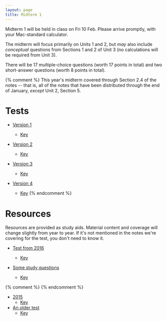 ```yaml
---
layout: page
title: Midterm 1
---
```


Midterm 1 will be held in class on Fri 10 Feb. Please arrive promptly, with your Mac-standard calculator.

The midterm will focus primarily on Units 1 and 2, but _may_ also include _conceptual_ questions from Sections 1 and 2 of Unit 3 (no calculations will be required from Unit 3).

There will be 17 multiple-choice questions (worth 17 points in total) and two short-answer questions (worth 8 points in total).

{% comment %} 
This year's midterm covered through Section 2.4 of the notes -- that is, all of the notes that have been distributed through the end of January, _except_ Unit 2, Section 5.

# Tests

* [Version 1](materials/midterm1.1.test.pdf)
    * [Key](materials/midterm1.1.key.pdf)

* [Version 2](materials/midterm1.2.test.pdf)
    * [Key](materials/midterm1.2.key.pdf)

* [Version 3](materials/midterm1.3.test.pdf)
    * [Key](materials/midterm1.3.key.pdf)

* [Version 4](materials/midterm1.4.test.pdf)
    * [Key](materials/midterm1.4.key.pdf)
{% endcomment %} 

# Resources

Resources are provided as study aids. Material content and coverage will change slightly from year to year. If it's not mentioned in the notes we're covering for the test, you don't need to know it.

* [Test from 2016](materials/2016/midterm1.1.test.pdf)
    * [Key](materials/2016/midterm1.1.key.pdf)

* [Some study questions](http://lalashan.mcmaster.ca/3SS/2014/midterm1sq.test.pdf)
  * [Key](http://lalashan.mcmaster.ca/3SS/2014/midterm1sq.key.pdf)

{% comment %} 
{% endcomment %} 

* [2015](http://lalashan.mcmaster.ca/3SS/midterm1.1.test.pdf)
  * [Key](http://lalashan.mcmaster.ca/3SS/midterm1.1.key.pdf)
* [An older test](http://lalashan.mcmaster.ca/3SS/2015/midterm13.test.pdf)
  * [Key](http://lalashan.mcmaster.ca/3SS/2015/midterm13.key.pdf)
